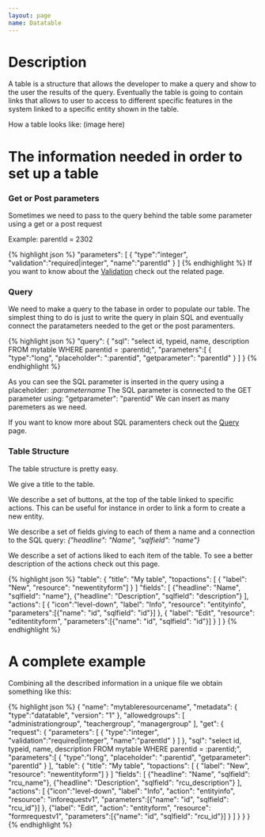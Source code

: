 ```yaml
---
layout: page
name: Datatable
---
```


# Description

A table is a structure that allows the developer to make a query and show to the user the results of the query.
Eventually the table is going to contain links that allows to user to access to different specific features in the system linked to a specific entity shown in the table.

How a table looks like:
(image here)

# The information needed in order to set up a table

### Get or Post parameters

Sometimes we need to pass to the query behind the table some parameter using a get or a post request

Example: parentId = 2302

{% highlight json %}
"parameters": [
  { "type":"integer", "validation":"required|integer", "name":"parentId" }
]
{% endhighlight %}
If you want to know about the <a href="{{site.baseurl}}/docs/validation">Validation</a> check out the related page.

### Query

We need to make a query to the tabase in order to populate our table.
The simplest thing to do is just to write the query in plain SQL and eventually connect the paratameters needed to the get or the post paramenters.

{% highlight json %}
"query": {
  "sql": "select id, typeid, name, description FROM mytable WHERE parentid = :parentid;",
  "parameters":[
    { "type":"long", "placeholder": ":parentid", "getparameter": "parentId" }
  ]
}
{% endhighlight %}

As you can see the SQL parameter is inserted in the query using a placeholder: *:parametername*
The SQL parameter is connected to the GET parameter using: "getparameter": "parentid"
We can insert as many paremeters as we need.

If you want to know more about SQL paramenters check out the <a href="{{site.baseurl}}/docs/query">Query</a> page.

### Table Structure

The table structure is pretty easy.

We give a title to the table.

We describe a set of buttons, at the top of the table linked to specific actions. This can be useful for instance in order to link a form to create a new entity.

We describe a set of fields giving to each of them a name and a connection to the SQL query: *{"headline": "Name", "sqlfield": "name"}*

We describe a set of actions liked to each item of the table. To see a better description of the actions check out this page.

{% highlight json %}
"table": {
  "title": "My table",
  "topactions": [
    { "label": "New", "resource": "newentityform"] }
  ]
  "fields": [
    {"headline": "Name", "sqlfield": "name"},
    {"headline": "Description", "sqlfield": "description"}
  ],
  "actions": [
    { "icon":"level-down", "label": "Info", "resource": "entityinfo", "parameters":[{"name": "id", "sqlfield": "id"}] },
    { "label": "Edit", "resource": "editentityform", "parameters":[{"name": "id", "sqlfield": "id"}] }
  ]
}
{% endhighlight %}

# A complete example

Combining all the described information in a unique file we obtain something like this:

{% highlight json %}
{
  "name": "mytableresourcename",
  "metadata": { "type":"datatable", "version": "1" },
  "allowedgroups": [ "administrationgroup", "teachergroup", "managergroup" ],
  "get": {
    "request": {
	  "parameters": [
	    { "type":"integer", "validation":"required|integer", "name":"parentId" }
	  ]
    },
    "sql": "select id, typeid, name, description FROM mytable WHERE parentid = :parentid;",
    "parameters":[
      { "type":"long", "placeholder": ":parentid", "getparameter": "parentId" }
    ],
    "table": {
      "title": "My table",
      "topactions": [
        { "label": "New", "resource": "newentityform"] }
      ]
      "fields": [
        {"headline": "Name", "sqlfield": "rcu_name"},
        {"headline": "Description", "sqlfield": "rcu_description"}
      ],
      "actions": [
        {"icon":"level-down", "label": "Info", "action": "entityinfo", "resource": "inforequestv1", "parameters":[{"name": "id", "sqlfield": "rcu_id"}] },
        {"label": "Edit", "action": "entityform", "resource": "formrequestv1", "parameters":[{"name": "id", "sqlfield": "rcu_id"}] }
      ]
    }
  }
}
{% endhighlight %}
